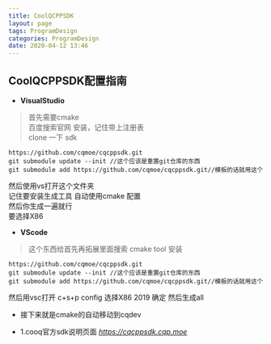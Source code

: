 ```yaml
---
title: CoolQCPPSDK
layout: page
tags: ProgramDesign
categories: ProgramDesign
date: 2020-04-12 13:46
---
```


## __CoolQCPPSDK配置指南__
- __VisualStudio__<br/>

> 首先需要cmake<br/>
百度搜索官网 安装，记住带上注册表<br/>
clone 一下 sdk <br/>
```command
https://github.com/cqmoe/cqcppsdk.git
git submodule update --init //这个应该是重置git仓库的东西
git submodule add https://github.com/cqmoe/cqcppsdk.git//模板的话就用这个
```
然后使用vs打开这个文件夹<br/>
记住要安装生成工具
自动使用cmake 配置<br/>
然后你生成一遍就行<br/>
要选择X86

- __VScode__<br/>
> 这个东西给首先再拓展里面搜索
cmake tool 安装
```command
https://github.com/cqmoe/cqcppsdk.git
git submodule update --init //这个应该是重置git仓库的东西
git submodule add https://github.com/cqmoe/cqcppsdk.git//模板的话就用这个
```
然后用vsc打开 c+s+p 
config 选择X86 2019 确定
然后生成all



- 接下来就是cmake的自动移动到cqdev

<section class="articlefooter">
<ul>
    <li>
        <span>1.cooq官方sdk说明页面</span>
        <cite style="text-align:right;"><a href="https://cqcppsdk.cqp.moe">https://cqcppsdk.cqp.moe</a>
        </cite>
    </li>
</ul>
</section>


